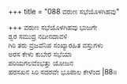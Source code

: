 +++
title = "088 ವರುಣ ಸಭೆಯೊಳಗಿಹವು"

+++
ವರುಣ ಸಭೆಯೊಳಗಿಹವು ಭುಜಗೇ  
ಶ್ವರ ಸಮುದ್ರ ನದೀನದಾವಳಿ  
ಗಿರಿ ತರು ವ್ರಜವೆನಿಪ ಸಂಖ್ಯಾರಹಿತ ವಸ್ತುಗಳು  
ಅರಸ ಕೇಳು ಕುಬೇರ ಸಭೆಯಾ  
ಪರಿಯಗಲವೆಂಭತ್ತು ಯೋಜನ  
ಹರಸಖನ ಸಿರಿ ಸದರವೇ ಭೂಪಾಲ ಕೇಳೆಂದ       |88॥